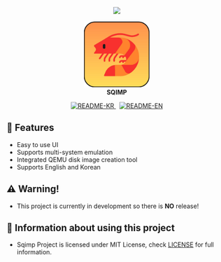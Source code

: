 <p align="center">
	<img src="https://capsule-render.vercel.app/api?type=waving&height=300&color=gradient&text=Sqimp&reversal=false&section=header&textBg=false&animation=fadeIn&desc=QEMU%20GUI%20wrapper%20written%20with%20Rust%20and%20Tauri&descAlign=50&descAlignY=55&fontAlignY=34">
</p>
<p align="center">
	<img src="resources/sqimp.png" width="150" height="150">
    <br />
    <strong>SQIMP</strong>
</p>
<p align="center">
	<a href="/resources/docs/README_KR.md">
        <img alt="README-KR" src="https://img.shields.io/badge/KR-white?style=for-the-badge&label=README%20FOR&color=black">
    </a>
    &nbsp
    <a href="/README.md">
        <img alt="README-EN" src="https://img.shields.io/badge/EN-white?style=for-the-badge&label=README%20FOR&color=black">
    </a>
</a>
    
</p>

## 👀 Features
- Easy to use UI
- Supports multi-system emulation
- Integrated QEMU disk image creation tool
- Supports English and Korean
  
## ⚠ Warning!
- This project is currently in development so there is **NO** release!

## 📜 Information about using this project
- Sqimp Project is licensed under MIT License, check [LICENSE](https://github.com/RedBe-an/Sqimp/blob/main/LICENSE) for full information.
